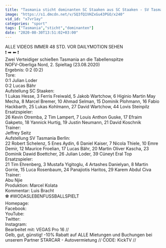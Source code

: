```yaml
---
title: "Tasmania sticht dominanten SC Staaken aus SC Staaken - SV Tasmania Berlin (Oberliga Nord, 2. Spieltag)"
image: "https://s1.dmcdn.net/v/SQ3fQ1VHZxGu43PGO/x240"
vid_id: "x7vr1ay"
categories: "sport"
tags: ["Tasmania","sticht","dominanten"]
date: "2020-08-30T13:51:02+03:00"
---
```

ALLE VIDEOS IMMER 48 STD. VOR DAILYMOTION SEHEN  <br>❗ ➡  ⬅ ❗  <br>Zwei Verteidiger schießen Tasmania an die Tabellenspitze  <br>NOFV-Oberliga Nord, 2. Spieltag (23.08.2020)  <br>Ergebnis: 0:2 (0:2)  <br>Tore:  <br>0:1 Julian Loder  <br>0:2 Lucas Bähr  <br>Aufstellung SC Staaken:  <br>1 Lukas Hesse, 3 Ferris Freiwald, 5 Jakob Wartchow, 6 Higinio Martin May Mecha, 8 Marcel Bremer, 10 Ahmad Selman, 15 Dominik Plohmann, 16 Fabio Hackbarth, 25 Lukas Kohlmann, 27 David Wartchow, 44 Lovis Steinpilz  <br>Ersatzspieler:  <br>26 Kevin Otremba, 2 Tim Lampert, 7 Louis Anthon Guske, 17 Efraim Gakpeto, 18 Yannick Hurtig, 19 Justin Neumann, 21 David Koschnik  <br>Trainer:  <br>Jeffrey Seitz  <br>Aufstellung SV Tasmania Berlin:  <br>22 Robert Schelenz, 5 Enes Aydin, 6 Daniel Kaiser, 7 Nicola Thiele, 10 Emre Demir, 12 Maurice Froelian, 17 Lucas Bähr, 20 Martin Oliver Kascha, 23 Dominik Dawid Boettcher, 26 Julian Loder, 39 Cüneyt Eral Top  <br>Ersatzspieler:  <br>21 Tim Ehrenberg, 3 Mustafa Yigitoglu, 4 Artashes Danielyan, 8 Martin Gorrie, 15 Luca Rosenbaum, 24 Panajiotis Haritos, 29 Karem Abdul Civa  <br>Trainer:  <br>Abu Njie  <br>Produktion: Marcel Kolata  <br>Kommentar: Luis Bracht  <br>⚽ #WODASLEBENFUSSBALLSPIELT  <br>Homepage:   <br>Facebook:   <br>YouTube:     <br>Twitter:   <br>Instagram:   <br>Bearbeitet mit: VEGAS Pro 16 //   <br>Gelb, gut, günstig! -10% Rabatt auf ALLE Mietungen und Buchungen bei unserem Partner STARCAR - Autovermietung // CODE: KickTV //   <br>
